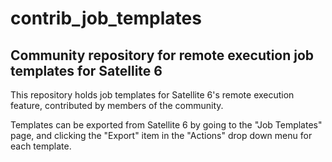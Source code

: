 # contrib_job_templates
## Community repository for remote execution job templates for Satellite 6

This repository holds job templates for Satellite 6's remote execution feature, contributed by members of the community.

Templates can be exported from Satellite 6 by going to the "Job Templates" page, and clicking the "Export" item in the "Actions" drop down menu for each template. 

